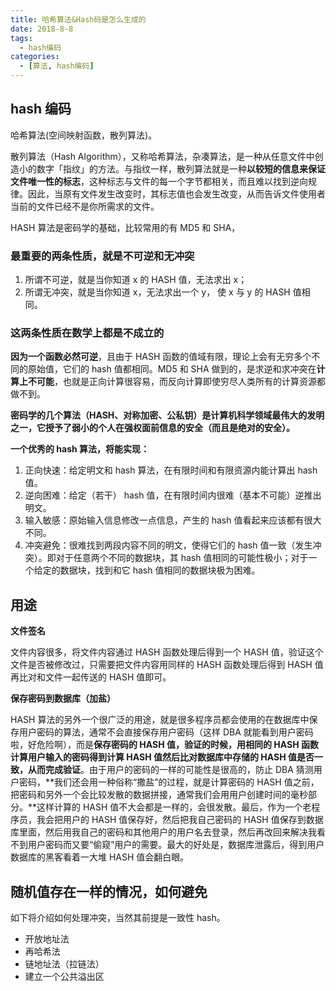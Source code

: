 ```yaml
---
title: 哈希算法&Hash码是怎么生成的
date: 2018-8-8
tags:
  - hash编码
categories:
  - [算法, hash编码]
---
```


## hash 编码

哈希算法(空间映射函数，散列算法)。

散列算法（Hash Algorithm），又称哈希算法，杂凑算法，是一种从任意文件中创造小的数字「指纹」的方法。与指纹一样，散列算法就是一种**以较短的信息来保证文件唯一性的标志**，这种标志与文件的每一个字节都相关，而且难以找到逆向规律。因此，当原有文件发生改变时，其标志值也会发生改变，从而告诉文件使用者当前的文件已经不是你所需求的文件。

HASH 算法是密码学的基础，比较常用的有 MD5 和 SHA，

### 最重要的两条性质，就是**不可逆**和**无冲突**

1. 所谓不可逆，就是当你知道 x 的 HASH 值，无法求出 x；
2. 所谓无冲突，就是当你知道 x，无法求出一个 y， 使 x 与 y 的 HASH 值相同。

### 这两条性质**在数学上都是不成立的**

**因为一个函数必然可逆**，且由于 HASH 函数的值域有限，理论上会有无穷多个不同的原始值，它们的 hash 值都相同。MD5 和 SHA 做到的，是求逆和求冲突在**计算上不可能**，也就是正向计算很容易，而反向计算即使穷尽人类所有的计算资源都做不到。

**密码学的几个算法（HASH、对称加密、公私钥）是计算机科学领域最伟大的发明之一，它授予了弱小的个人在强权面前信息的安全（而且是绝对的安全）。**

**一个优秀的 hash 算法，将能实现：**

1. 正向快速：给定明文和 hash 算法，在有限时间和有限资源内能计算出 hash 值。
2. 逆向困难：给定（若干） hash 值，在有限时间内很难（基本不可能）逆推出明文。
3. 输入敏感：原始输入信息修改一点信息，产生的 hash 值看起来应该都有很大不同。
4. 冲突避免：很难找到两段内容不同的明文，使得它们的 hash 值一致（发生冲突）。即对于任意两个不同的数据块，其 hash 值相同的可能性极小；对于一个给定的数据块，找到和它 hash 值相同的数据块极为困难。

## 用途

**文件签名**

文件内容很多，将文件内容通过 HASH 函数处理后得到一个 HASH 值，验证这个文件是否被修改过，只需要把文件内容用同样的 HASH 函数处理后得到 HASH 值再比对和文件一起传送的 HASH 值即可。

**保存密码到数据库（加盐）**

HASH 算法的另外一个很广泛的用途，就是很多程序员都会使用的在数据库中保存用户密码的算法，通常不会直接保存用户密码（这样 DBA 就能看到用户密码啦，好危险啊），而是**保存密码的 HASH 值，验证的时候，用相同的 HASH 函数计算用户输入的密码得到计算 HASH 值然后比对数据库中存储的 HASH 值是否一致，从而完成验证**。由于用户的密码的一样的可能性是很高的，防止 DBA 猜测用户密码，**我们还会用一种俗称“撒盐”的过程，就是计算密码的 HASH 值之前，把密码和另外一个会比较发散的数据拼接，通常我们会用用户创建时间的毫秒部分。**这样计算的 HASH 值不大会都是一样的，会很发散。最后，作为一个老程序员，我会把用户的 HASH 值保存好，然后把我自己密码的 HASH 值保存到数据库里面，然后用我自己的密码和其他用户的用户名去登录，然后再改回来解决我看不到用户密码而又要“偷窥”用户的需要。最大的好处是，数据库泄露后，得到用户数据库的黑客看着一大堆 HASH 值会翻白眼。

## 随机值存在一样的情况，如何避免

如下将介绍如何处理冲突，当然其前提是一致性 hash。

- 开放地址法
- 再哈希法
- 链地址法（拉链法）
- 建立一个公共溢出区
